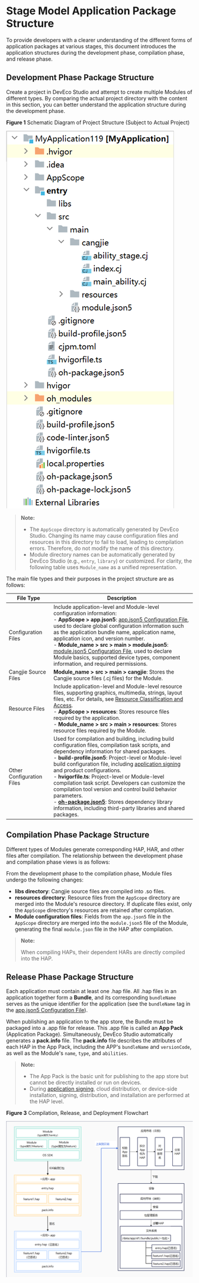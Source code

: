 # Stage Model Application Package Structure

To provide developers with a clearer understanding of the different forms of application packages at various stages, this document introduces the application structures during the development phase, compilation phase, and release phase.

## Development Phase Package Structure

Create a project in DevEco Studio and attempt to create multiple Modules of different types. By comparing the actual project directory with the content in this section, you can better understand the application structure during the development phase.

**Figure 1** Schematic Diagram of Project Structure (Subject to Actual Project)

![project](./figures/cangjieProject.png)

> **Note:**
>
> - The `AppScope` directory is automatically generated by DevEco Studio. Changing its name may cause configuration files and resources in this directory to fail to load, leading to compilation errors. Therefore, do not modify the name of this directory.
> - Module directory names can be automatically generated by DevEco Studio (e.g., `entry`, `library`) or customized. For clarity, the following table uses `Module_name` as a unified representation.

The main file types and their purposes in the project structure are as follows:

| File Type   | Description |
|------------|-------------|
| Configuration Files | Include application-level and Module-level configuration information:<br/> - **AppScope > app.json5**: [app.json5 Configuration File](app-configuration-file.md), used to declare global configuration information such as the application bundle name, application name, application icon, and version number.<br/> - **Module_name > src > main > module.json5**: [module.json5 Configuration File](module-configuration-file.md), used to declare Module basics, supported device types, component information, and required permissions. |
| Cangjie Source Files | **Module_name > src > main > cangjie**: Stores the Cangjie source files (.cj files) for the Module. |
| Resource Files | Include application-level and Module-level resource files, supporting graphics, multimedia, strings, layout files, etc. For details, see [Resource Classification and Access](../start/ide-resource-categories-and-access.md).<br/> - **AppScope > resources**: Stores resource files required by the application.<br/> - **Module_name > src > main > resources**: Stores resource files required by the Module. |
| Other Configuration Files | Used for compilation and building, including build configuration files, compilation task scripts, and dependency information for shared packages.<br/> - **build-profile.json5**: Project-level or Module-level build configuration file, including [application signing](https://developer.huawei.com/consumer/cn/doc/harmonyos-guides/ide-signing) and product configurations.<br/> - **hvigorfile.ts**: Project-level or Module-level compilation task script. Developers can customize the compilation tool version and control build behavior parameters.<br/> - **[oh-package.json5](https://developer.huawei.com/consumer/cn/doc/harmonyos-guides/ide-oh-package-json5)**: Stores dependency library information, including third-party libraries and shared packages. |

## Compilation Phase Package Structure

Different types of Modules generate corresponding HAP, HAR, and other files after compilation. The relationship between the development phase and compilation phase views is as follows:

From the development phase to the compilation phase, Module files undergo the following changes:

- **libs directory**: Cangjie source files are compiled into .so files.
- **resources directory**: Resource files from the `AppScope` directory are merged into the Module's resource directory. If duplicate files exist, only the `AppScope` directory's resources are retained after compilation.
- **Module configuration files**: Fields from the `app.json5` file in the `AppScope` directory are merged into the `module.json5` file of the Module, generating the final `module.json` file in the HAP after compilation.

> **Note:**
>
> When compiling HAPs, their dependent HARs are directly compiled into the HAP.

## Release Phase Package Structure

Each application must contain at least one .hap file. All .hap files in an application together form a **Bundle**, and its corresponding `bundleName` serves as the unique identifier for the application (see the `bundleName` tag in the [app.json5 Configuration File](app-configuration-file.md)).

When publishing an application to the app store, the Bundle must be packaged into a .app file for release. This .app file is called an **App Pack** (Application Package). Simultaneously, DevEco Studio automatically generates a **pack.info** file. The **pack.info** file describes the attributes of each HAP in the App Pack, including the APP's `bundleName` and `versionCode`, as well as the Module's `name`, `type`, and `abilities`.

> **Note:**
>
> - The App Pack is the basic unit for publishing to the app store but cannot be directly installed or run on devices.
> - During [application signing](https://developer.huawei.com/consumer/cn/doc/harmonyos-guides/ide-signing), cloud distribution, or device-side installation, signing, distribution, and installation are performed at the HAP level.

**Figure 3** Compilation, Release, and Deployment Flowchart

![hapRelease](./figures/hapRelease.png)